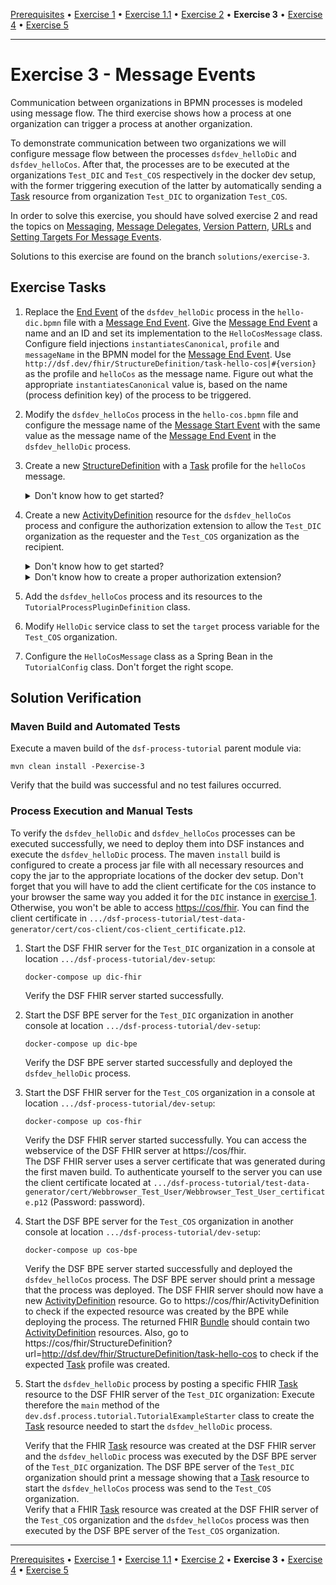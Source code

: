 [Prerequisites](prerequisites.md) • [Exercise 1](exercise-1.md) • [Exercise 1.1](exercise-1-1.md) • [Exercise 2](exercise-2.md) • **Exercise 3** • [Exercise 4](exercise-4.md) • [Exercise 5](exercise-5.md)
___

# Exercise 3 - Message Events
Communication between organizations in BPMN processes is modeled using message flow. The third exercise shows how a process at one organization can trigger a process at another organization.

To demonstrate communication between two organizations we will configure message flow between the processes `dsfdev_helloDic` and `dsfdev_helloCos`. After that, the processes are to be executed at the organizations `Test_DIC` and `Test_COS` respectively in the docker dev setup, with the former triggering execution of the latter by automatically sending a [Task](http://hl7.org/fhir/R4/task.html) resource from organization `Test_DIC` to organization `Test_COS`.

In order to solve this exercise, you should have solved exercise 2 and read the topics on
[Messaging](basic-concepts-and-lessons.md#messaging),
[Message Delegates](basic-concepts-and-lessons.md#message-delegates),
[Version Pattern](basic-concepts-and-lessons.md#version-pattern),
[URLs](basic-concepts-and-lessons.md#urls) 
and [Setting Targets For Message Events](basic-concepts-and-lessons.md#setting-targets-for-message-events).

Solutions to this exercise are found on the branch `solutions/exercise-3`.

## Exercise Tasks
1. Replace the [End Event](https://docs.camunda.org/manual/7.17/reference/bpmn20/events/none-events/#none-end-event) of the `dsfdev_helloDic` process in the `hello-dic.bpmn` file with a [Message End Event](https://docs.camunda.org/manual/7.17/reference/bpmn20/events/message-events/#message-end-event). Give the [Message End Event](https://docs.camunda.org/manual/7.17/reference/bpmn20/events/message-events/#message-end-event) a name and an ID and set its implementation to the `HelloCosMessage` class.  
   Configure field injections `instantiatesCanonical`, `profile` and `messageName` in the BPMN model for the [Message End Event](https://docs.camunda.org/manual/7.17/reference/bpmn20/events/message-events/#message-end-event).
    Use `http://dsf.dev/fhir/StructureDefinition/task-hello-cos|#{version}` as the profile and `helloCos` as the message name. Figure out what the appropriate `instantiatesCanonical` value is, based on the name (process definition key) of the process to be triggered.
1. Modify the `dsfdev_helloCos` process in the `hello-cos.bpmn` file and configure the message name of the [Message Start Event](https://docs.camunda.org/manual/7.17/reference/bpmn20/events/message-events/#message-start-event) with the same value as the message name of the [Message End Event](https://docs.camunda.org/manual/7.17/reference/bpmn20/events/message-events/#message-end-event) in the `dsfdev_helloDic` process. 
1. Create a new [StructureDefinition](http://hl7.org/fhir/R4/structuredefinition.html) with a [Task](http://hl7.org/fhir/R4/task.html) profile for the `helloCos` message.
    <details>
   <summary>Don't know how to get started?</summary>
   
   You can base this [Task](http://hl7.org/fhir/R4/task.html) profile off the `StructureDefinition/task-hello-dic.xml` resource. Then look for elements that need to be added, changed or can be omitted.
    </details>
1. Create a new [ActivityDefinition](http://hl7.org/fhir/R4/activitydefinition.html) resource for the `dsfdev_helloCos` process and configure the authorization extension to allow the `Test_DIC` organization as the requester and the `Test_COS` organization as the recipient.
    <details>
   <summary>Don't know how to get started?</summary>

   You can base this ActivityDefinition off the `ActivityDefinition/hello-dic.xml` resource. Then look for elements that need to be added, changed or can be omitted.
    </details>
    <details>
       <summary>Don't know how to create a proper authorization extension?</summary>
    
    You can base the authorization extension off [scenario 2](basic-concepts-and-lessons.md#scenario-2).
    </details>
1. Add the `dsfdev_helloCos` process and its resources to the `TutorialProcessPluginDefinition` class.
1. Modify `HelloDic` service class to set the `target` process variable for the `Test_COS` organization.
1. Configure the `HelloCosMessage` class as a Spring Bean in the `TutorialConfig` class. Don't forget the right scope.

## Solution Verification
### Maven Build and Automated Tests
Execute a maven build of the `dsf-process-tutorial` parent module via:
```
mvn clean install -Pexercise-3
```
Verify that the build was successful and no test failures occurred.

### Process Execution and Manual Tests
To verify the `dsfdev_helloDic` and `dsfdev_helloCos` processes can be executed successfully, we need to deploy them into DSF instances and execute the `dsfdev_helloDic` process. The maven `install` build is configured to create a process jar file with all necessary resources and copy the jar to the appropriate locations of the docker dev setup.
Don't forget that you will have to add the client certificate for the `COS` instance to your browser the same way you added it for the `DIC` instance
in [exercise 1](exercise-1.md). Otherwise, you won't be able to access [https://cos/fhir](https://cos/fhir). You can find the client certificate
in `.../dsf-process-tutorial/test-data-generator/cert/cos-client/cos-client_certificate.p12`.

1. Start the DSF FHIR server for the `Test_DIC` organization in a console at location `.../dsf-process-tutorial/dev-setup`:
   ```
   docker-compose up dic-fhir
   ```
   Verify the DSF FHIR server started successfully.

2. Start the DSF BPE server for the `Test_DIC` organization in another console at location `.../dsf-process-tutorial/dev-setup`:
   ```
   docker-compose up dic-bpe
   ```
   Verify the DSF BPE server started successfully and deployed the `dsfdev_helloDic` process.

3. Start the DSF FHIR server for the `Test_COS` organization in a console at location `.../dsf-process-tutorial/dev-setup`:
   ```
   docker-compose up cos-fhir
   ```
   Verify the DSF FHIR server started successfully. You can access the webservice of the DSF FHIR server at https://cos/fhir.  
   The DSF FHIR server uses a server certificate that was generated during the first maven build. To authenticate yourself to the server you can use the client certificate located at `.../dsf-process-tutorial/test-data-generator/cert/Webbrowser_Test_User/Webbrowser_Test_User_certificate.p12` (Password: password).

4. Start the DSF BPE server for the `Test_COS` organization in another console at location `.../dsf-process-tutorial/dev-setup`:
   ```
   docker-compose up cos-bpe
   ```
   Verify the DSF BPE server started successfully and deployed the `dsfdev_helloCos` process. The DSF BPE server should print a message that the process was deployed. The DSF FHIR server should now have a new [ActivityDefinition](http://hl7.org/fhir/R4/activitydefinition.html) resource. Go to https://cos/fhir/ActivityDefinition to check if the expected resource was created by the BPE while deploying the process. The returned FHIR [Bundle](http://hl7.org/fhir/R4/bundle.html) should contain two [ActivityDefinition](http://hl7.org/fhir/R4/activitydefinition.html) resources. Also, go to https://cos/fhir/StructureDefinition?url=http://dsf.dev/fhir/StructureDefinition/task-hello-cos to check if the expected [Task](http://hl7.org/fhir/R4/task.html) profile was created.

5. Start the `dsfdev_helloDic` process by posting a specific FHIR [Task](http://hl7.org/fhir/R4/task.html) resource to the DSF FHIR server of the `Test_DIC` organization:
   Execute therefore the `main` method of the `dev.dsf.process.tutorial.TutorialExampleStarter` class to create the [Task](http://hl7.org/fhir/R4/task.html) resource needed to start the `dsfdev_helloDic` process.

   Verify that the FHIR [Task](http://hl7.org/fhir/R4/task.html) resource was created at the DSF FHIR server and the `dsfdev_helloDic` process was executed by the DSF BPE server of the `Test_DIC` organization. The DSF BPE server of the `Test_DIC` organization should print a message showing that a [Task](http://hl7.org/fhir/R4/task.html) resource to start the `dsfdev_helloCos` process was send to the `Test_COS` organization.  
   Verify that a FHIR [Task](http://hl7.org/fhir/R4/task.html) resource was created at the DSF FHIR server of the `Test_COS` organization and the `dsfdev_helloCos` process was then executed by the DSF BPE server of the `Test_COS` organization.

___
[Prerequisites](prerequisites.md) • [Exercise 1](exercise-1.md) • [Exercise 1.1](exercise-1-1.md) • [Exercise 2](exercise-2.md) • **Exercise 3** • [Exercise 4](exercise-4.md) • [Exercise 5](exercise-5.md)